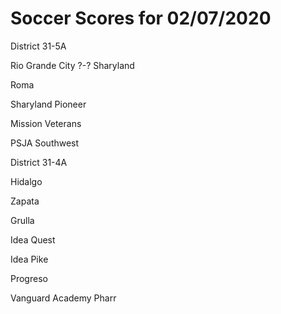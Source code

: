 # Soccer Scores for 02/07/2020 

District 31-5A

Rio Grande City ?-? Sharyland 

Roma

Sharyland Pioneer

Mission Veterans

PSJA Southwest 

District 31-4A

Hidalgo

Zapata

Grulla

Idea Quest

Idea Pike

Progreso

Vanguard Academy Pharr 

